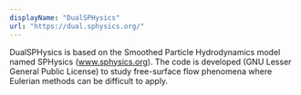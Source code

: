 ```yaml
---
displayName: "DualSPHysics"
url: "https://dual.sphysics.org/"
---
```


DualSPHysics is based on the Smoothed Particle Hydrodynamics model named SPHysics (www.sphysics.org). The code is developed (GNU Lesser General Public License) to study free-surface flow phenomena where Eulerian methods can be difficult to apply. 